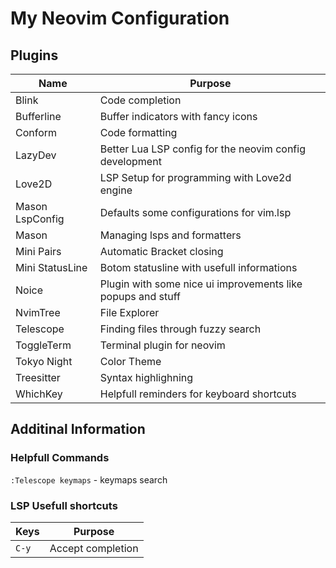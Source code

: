 # My Neovim Configuration

## Plugins

| Name            | Purpose                                                     |
| --------------- | ----------------------------------------------------------- |
| Blink           | Code completion                                             |
| Bufferline      | Buffer indicators with fancy icons                          |
| Conform         | Code formatting                                             |
| LazyDev         | Better Lua LSP config for the neovim config development     |
| Love2D          | LSP Setup for programming with Love2d engine                |
| Mason LspConfig | Defaults some configurations for vim.lsp                    |
| Mason           | Managing lsps and formatters                                |
| Mini Pairs      | Automatic Bracket closing                                   |
| Mini StatusLine | Botom statusline with usefull informations                  |
| Noice           | Plugin with some nice ui improvements like popups and stuff |
| NvimTree        | File Explorer                                               |
| Telescope       | Finding files through fuzzy search                          |
| ToggleTerm      | Terminal plugin for neovim                                  |
| Tokyo Night     | Color Theme                                                 |
| Treesitter      | Syntax highlighning                                         |
| WhichKey        | Helpfull reminders for keyboard shortcuts                   |

## Additinal Information

### Helpfull Commands

`:Telescope keymaps` - keymaps search

### LSP Usefull shortcuts

| Keys  | Purpose           |
| ----- | ----------------- |
| `C-y` | Accept completion |
